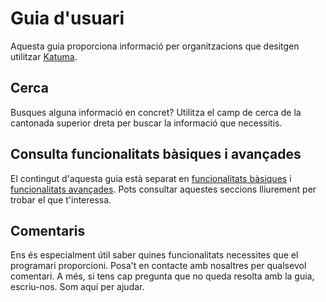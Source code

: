 # Guia d'usuari

Aquesta guia proporciona informació per organitzacions que desitgen utilitzar [Katuma](http://katuma.org/).

## Cerca

Busques alguna informació en concret? Utilitza el camp de cerca de la cantonada superior dreta per buscar la informació que necessitis.

## Consulta funcionalitats bàsiques i avançades

El contingut d'aquesta guia està separat en [funcionalitats bàsiques](basic-features/) i [funcionalitats avançades](https://github.com/coopdevs/guia-usuaris-katuma/tree/356a03a4fdf1161789866fc75eb7e6c679200795/advanced-features/README.md). Pots consultar aquestes seccions lliurement per trobar el que t'interessa.

## Comentaris

Ens és especialment útil saber quines funcionalitats necessites que el programari proporcioni. Posa't en contacte amb nosaltres per qualsevol comentari. A més, si tens cap pregunta que no queda resolta amb la guia, escriu-nos. Som aquí per ajudar.
